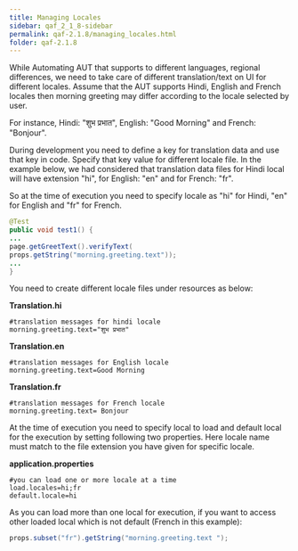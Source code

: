 ```yaml
---
title: Managing Locales
sidebar: qaf_2_1_8-sidebar
permalink: qaf-2.1.8/managing_locales.html
folder: qaf-2.1.8
---
```


While Automating AUT that supports to different languages, regional differences, we need to take care of different translation/text on UI for different locales.
Assume that the AUT supports Hindi, English and French locales then morning greeting may differ according to the locale selected by user.

For instance, Hindi: "शुभ प्रभात", English: "Good Morning" and French: "Bonjour".


During development you need to define a key for translation data and use that key in code. Specify that key value for different locale file.
In the example below, we had considered that translation data files for Hindi local will have extension "hi", for English: "en" and for French: "fr".

So at the time of execution you need to specify locale as "hi" for Hindi, "en" for English and "fr" for French.
 
```java	
@Test
public void test1() {
...
page.getGreetText().verifyText(
props.getString("morning.greeting.text"));
...
}
```

You need to create different locale files under resources as below:

**Translation.hi**

```properties
#translation messages for hindi locale
morning.greeting.text="शुभ प्रभात"
```

**Translation.en**

```properties
#translation messages for English locale
morning.greeting.text=Good Morning
```

**Translation.fr**

```properties
#translation messages for French locale
morning.greeting.text= Bonjour
```

At the time of execution you need to specify local to load and default local for the execution by setting following two properties. Here locale name must match to the file extension you have given for specific locale.

**application.properties**

```properties
#you can load one or more locale at a time
load.locales=hi;fr
default.locale=hi
```

As you can load more than one local for execution, if you want to access other loaded local which is not default (French in this example):

```java
props.subset("fr").getString("morning.greeting.text ");
```
